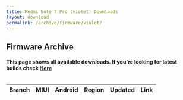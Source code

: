 ```yaml
---
title: Redmi Note 7 Pro (violet) Downloads
layout: download
permalink: /archive/firmware/violet/
---
```


## Firmware Archive
#### This page shows all available downloads. If you're looking for latest builds check [Here](/firmware/violet/)


<div style="overflow-x:auto;">
<table id="firmware" class="compact row-border" style="width:100%">
    <thead>
        <tr>
            <th>Branch</th>
            <th>MIUI</th>
            <th>Android</th>
            <th>Region</th>
            <th>Updated</th>
            <th>Link</th>
        </tr>
    </thead>
    <script>loadFirmwareDownloads('violet', 'full')</script>
</table>
</div>
